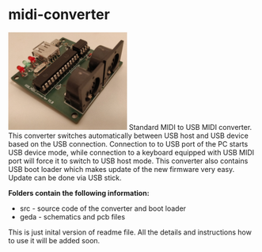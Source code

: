 # midi-converter
<img src="USB_MIDI.jpg" alt="pics" width="240"/>
Standard MIDI to USB MIDI converter. This converter switches automatically between USB host and USB device based on the USB connection. Connection to to USB port of the PC starts USB device mode, while connection to a keyboard equipped with USB MIDI port will force it to switch to USB host mode. This converter also contains USB boot loader which makes update of the new firmware very easy. Update can be done via USB stick.

**Folders contain the following information:**
- src - source code of the converter and boot loader
- geda - schematics and pcb files

This is just inital version of readme file. All the details and instructions how to use it will be added soon.

